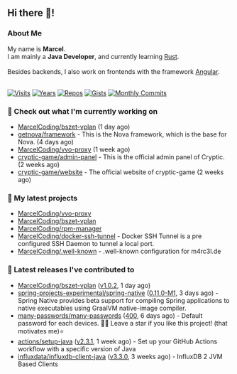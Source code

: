 ## Hi there 👋!




### About Me

My name is **Marcel**.<br>
I am mainly a **Java Developer**, and currently learning [Rust](https://www.rust-lang.org).<br>
<br>
Besides backends, I also work on frontends with the framework [Angular](https://angular.io).
<br>
<br>

[![Visits](https://badges.pufler.dev/visits/MarcelCoding/MarcelCoding?style=flat-square&color=black&logo=github)](https://github.com/MarcelCoding)
[![Years](https://badges.pufler.dev/years/MarcelCoding?style=flat-square&color=black&logo=github)](https://github.com/MarcelCoding)
[![Repos](https://badges.pufler.dev/repos/MarcelCoding?style=flat-square&color=black&logo=github)](https://github.com/MarcelCoding?tab=repositories)
[![Gists](https://badges.pufler.dev/gists/MarcelCoding?style=flat-square&color=black&logo=github)](https://gist.github.com/MarcelCoding)
[![Monthly Commits](https://badges.pufler.dev/commits/monthly/MarcelCoding?style=flat-square&color=black&logo=github)](https://github.com/MarcelCoding)

### 👷 Check out what I'm currently working on

- [MarcelCoding/bszet-vplan](https://github.com/MarcelCoding/bszet-vplan) (1 day ago)
- [getnova/framework](https://github.com/getnova/framework) - This is the Nova framework, which is the base for Nova. (4 days ago)
- [MarcelCoding/vvo-proxy](https://github.com/MarcelCoding/vvo-proxy) (1 week ago)
- [cryptic-game/admin-panel](https://github.com/cryptic-game/admin-panel) - This is the official admin panel of Cryptic. (2 weeks ago)
- [cryptic-game/website](https://github.com/cryptic-game/website) - The official website of cryptic-game (2 weeks ago)

### 🌱 My latest projects

- [MarcelCoding/vvo-proxy](https://github.com/MarcelCoding/vvo-proxy)
- [MarcelCoding/bszet-vplan](https://github.com/MarcelCoding/bszet-vplan)
- [MarcelCoding/rpm-manager](https://github.com/MarcelCoding/rpm-manager)
- [MarcelCoding/docker-ssh-tunnel](https://github.com/MarcelCoding/docker-ssh-tunnel) - Docker SSH Tunnel is a pre configured SSH Daemon to tunnel a local port.
- [MarcelCoding/.well-known](https://github.com/MarcelCoding/.well-known) - .well-known configuration for m4rc3l.de

### 🔭 Latest releases I've contributed to

- [MarcelCoding/bszet-vplan](https://github.com/MarcelCoding/bszet-vplan) ([v1.0.2](https://github.com/MarcelCoding/bszet-vplan/releases/tag/v1.0.2), 1 day ago)
- [spring-projects-experimental/spring-native](https://github.com/spring-projects-experimental/spring-native) ([0.11.0-M1](https://github.com/spring-projects-experimental/spring-native/releases/tag/0.11.0-M1), 3 days ago) - Spring Native provides beta support for compiling Spring applications to native executables using GraalVM native-image compiler.
- [many-passwords/many-passwords](https://github.com/many-passwords/many-passwords) ([400](https://github.com/many-passwords/many-passwords/releases/tag/400), 6 days ago) - Default password for each devices. 🐱‍💻 Leave a star if you like this project! (that motivates me)⭐️
- [actions/setup-java](https://github.com/actions/setup-java) ([v2.3.1](https://github.com/actions/setup-java/releases/tag/v2.3.1), 1 week ago) - Set up your GitHub Actions workflow with a specific version of Java
- [influxdata/influxdb-client-java](https://github.com/influxdata/influxdb-client-java) ([v3.3.0](https://github.com/influxdata/influxdb-client-java/releases/tag/v3.3.0), 3 weeks ago) - InfluxDB 2 JVM Based Clients


